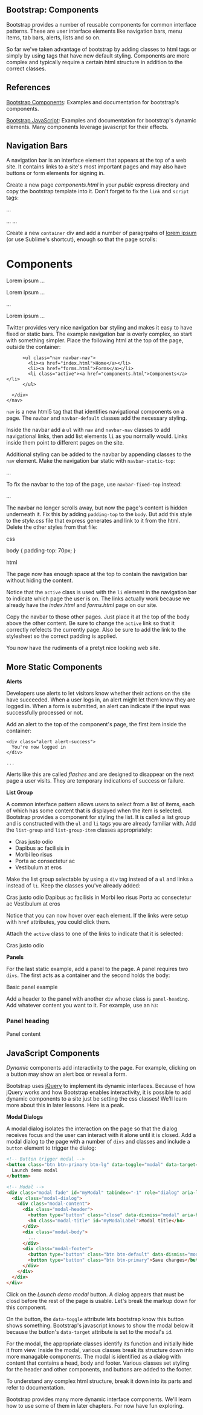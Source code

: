 ## Bootstrap: Components

Bootstrap provides a number of reusable components for common interface patterns. These are user interface elements like navigation bars, menu items, tab bars, alerts, lists and so on.

So far we've taken advantage of bootstrap by adding classes to html tags or simply by using tags that have new default styling. Components are more complex and typically require a certain html structure in addition to the correct classes.

## References

[Bootstrap Components](http://getbootstrap.com/components/): Examples and documentation for bootstrap's components.

[Bootstrap JavaScript](http://getbootstrap.com/javascript/): Examples and documentation for bootstrap's dynamic elements. Many components leverage javascript for their effects.

## Navigation Bars

A navigation bar is an interface element that appears at the top of a web site. It contains links to a site's most important pages and may also have buttons or form elements for signing in.

Create a new page *components.html* in your *public* express directory and copy the bootstrap template into it. Don't forget to fix the `link` and `script` tags:

  ...
  <link href="stylesheets/bootstrap.min.css" rel="stylesheet">
  ...
  <script src="javascripts/bootstrap.min.js"></script>
  ...
  
Create a new `container` div and add a number of paragrpahs of [lorem ipsum](http://www.lipsum.com/) (or use Sublime's shortcut), enough so that the page scrolls:

  <body>
    <div class="container">
      <h1>Components</h1>
      <p>Lorem ipsum  ... </p>
      <p>Lorem ipsum  ... </p>
      ...
      <p>Lorem ipsum  ... </p>
    </div>
  </body>
  
Twitter provides very nice navigation bar styling and makes it easy to have fixed or static bars. The example navigation bar is overly complex, so start with something simpler. Place the following html at the top of the page, outside the container:

  <nav class="navbar navbar-default" role="navigation">
      <div class="container-fluid">
        
          <ul class="nav navbar-nav">
            <li><a href="index.html">Home</a></li>
            <li><a href="forms.html">Forms</a></li>
            <li class="active"><a href="components.html">Components</a></li>
          </ul>

      </div>
    </nav>
    
`nav` is a new html5 tag that that identifies navigational components on a page. The `navbar` and  `navbar-default` classes add the necessary styling. 

Inside the navbar add a `ul` with `nav` and `navbar-nav` classes to add navigational links, then add list elements `li` as you normally would. Links inside them point to different pages on the site. 

Additional styling can be added to the navbar by appending classes to the `nav` element. Make the navigation bar static with `navbar-static-top`:

  <nav class="navbar navbar-default navbar-static-top" role="navigation">
  ...
  
To fix the navbar to the top of the page, use `navbar-fixed-top` instead:

  <nav class="navbar navbar-default navbar-fixed-top" role="navigation">
  ...
  
The navbar no longer scrolls away, but now the page's content is hidden underneath it. Fix this by adding `padding-top` to the `body`. But add this style to the *style.css* file that express generates and link to it from the html. Delete the other styles from that file:

css

  body {
    padding-top: 70px;
  }
  
html

  <link rel="stylesheet" type="text/css" href="stylesheets/style.css">
  
The page now has enough space at the top to contain the navigation bar without hiding the content.

Notice that the `active` class is used with the `li` element in the navigation bar to indicate which page the user is on. The links actually work because we already have the *index.html* and *forms.html* page on our site.

Copy the navbar to those other pages. Just place it at the top of the body above the other content. Be sure to change the `active` link so that it correctly refelects the currently page. Also be sure to add the link to the stylesheet so the correct padding is applied.

You now have the rudiments of a pretyt nice looking web site.

## More Static Components

**Alerts**

Developers use alerts to let visitors know whether their actions on the site have succeeded. When a user logs in, an alert might let them know they are logged in. When a form is submitted, an alert can indicate if the input was successfully processed or not.

Add an alert to the top of the component's page, the first item inside the container:

  <div class="container">
    
    <div class="alert alert-success">
      You're now logged in   
    </div>
    
    ...
  </div>

Alerts like this are called *flashes* and are designed to disappear on the next page a user visits. They are temporary indications of success or failure.
  
**List Group**

A common interface pattern allows users to select from a list of items, each of which has some content that is displayed when the item is selected. Bootstrap provides a component for styling the list. It is called a list group and is constructed with the `ul` and `li` tags you are already familiar with. Add the `list-group` and `list-group-item` classes appropriately:

  <ul class="list-group">
    <li class="list-group-item">Cras justo odio</li>
    <li class="list-group-item">Dapibus ac facilisis in</li>
    <li class="list-group-item">Morbi leo risus</li>
    <li class="list-group-item">Porta ac consectetur ac</li>
    <li class="list-group-item">Vestibulum at eros</li>
  </ul>
  
Make the list group selectable by using a `div` tag instead of a `ul` and links `a` instead of `li`. Keep the classes you've already added:

  <div class="list-group">
    <a class="list-group-item">Cras justo odio</a>
    <a class="list-group-item">Dapibus ac facilisis in</a>
    <a class="list-group-item">Morbi leo risus</a>
    <a class="list-group-item">Porta ac consectetur ac</a>
    <a class="list-group-item">Vestibulum at eros</a>
  </div>
  
Notice that you can now hover over each element. If the links were setup with `href` attributes, you could click them.
  
Attach the `active` class to one of the links to indicate that it is selected:

  <a class="list-group-item active">Cras justo odio</a>

**Panels**

For the last static example, add a panel to the page. A panel requires two `divs`. The first acts as a container and the second holds the body:

  <div class="panel panel-default">
    <div class="panel-body">
      Basic panel example
    </div>
  </div>
  
Add a header to the panel with another `div` whose class is `panel-heading`. Add whatever content you want to it. For example, use an `h3`:

  <div class="panel panel-default">
    <div class="panel-heading">
      <h3>Panel heading</h3>
    </div>
    <div class="panel-body">
        Panel content
    </div>
  </div>
  
## JavaScript Components

*Dynamic* components add interactivity to the page. For example, clicking on a button may show an alert box or reveal a form.

Bootstrap uses [jQuery](http://jquery.com/) to implement its dynamic interfaces. Because of how jQuery works and how Bootstrap enables interactivity, it is possible to add dynamic components to a site just be setting the css classes! We'll learn more about this in later lessons. Here is a peak.

**Modal Dialogs**

A modal dialog isolates the interaction on the page so that the dialog receives focus and the user can interact with it alone until it is closed. Add a modal dialog to the page with a number of `divs` and classes and include a `button` element to trigger the dialog:

```html
<!-- Button trigger modal -->
<button class="btn btn-primary btn-lg" data-toggle="modal" data-target="#myModal">
  Launch demo modal
</button>

<!-- Modal -->
<div class="modal fade" id="myModal" tabindex="-1" role="dialog" aria-labelledby="myModalLabel" aria-hidden="true">
  <div class="modal-dialog">
    <div class="modal-content">
      <div class="modal-header">
        <button type="button" class="close" data-dismiss="modal" aria-hidden="true">&times;</button>
        <h4 class="modal-title" id="myModalLabel">Modal title</h4>
      </div>
      <div class="modal-body">
        ...
      </div>
      <div class="modal-footer">
        <button type="button" class="btn btn-default" data-dismiss="modal">Close</button>
        <button type="button" class="btn btn-primary">Save changes</button>
      </div>
    </div>
  </div>
</div>
```

Click on the *Launch demo modal* button. A dialog appears that must be closd before the rest of the page is usable. Let's break the markup down for this component.

On the button, the `data-toggle` attribute lets bootstrap know this button  shows something. Bootstrap's javascript knows to show the modal below it because the button's `data-target` attribute is set to the modal's `id`.

For the modal, the appropriate classes identify its function and initially hide it from view. Inside the modal, various classes break its structure down into more managable components. The modal is identified as a dialog with content that contains a head, body and footer. Various classes set styling for the header and other components, and buttons are added to the footer.

To understand any complex html structure, break it down into its parts and refer to documentation.

Bootstrap provides many more dynamic interface components. We'll learn how to use some of them in later chapters. For now have fun exploring.